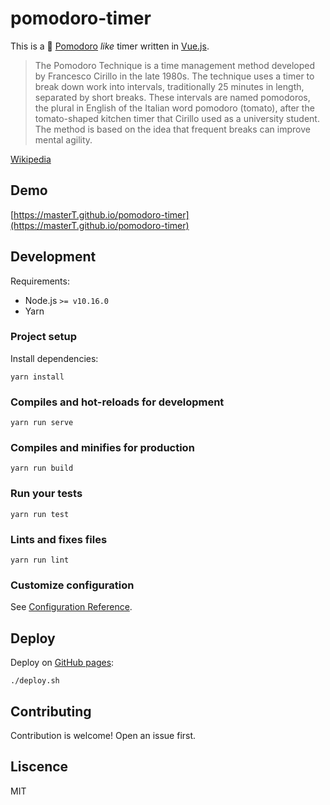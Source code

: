 # pomodoro-timer

This is a 🍅 [Pomodoro](https://francescocirillo.com/pages/pomodoro-technique) _like_ timer written in [Vue.js](https://vuejs.org/).

> The Pomodoro Technique is a time management method developed by Francesco Cirillo in the late 1980s. The technique uses a timer to break down work into intervals, traditionally 25 minutes in length, separated by short breaks. These intervals are named pomodoros, the plural in English of the Italian word pomodoro (tomato), after the tomato-shaped kitchen timer that Cirillo used as a university student. The method is based on the idea that frequent breaks can improve mental agility.

[Wikipedia](https://en.wikipedia.org/wiki/Pomodoro_Technique)


## Demo

[https://masterT.github.io/pomodoro-timer](https://masterT.github.io/pomodoro-timer)


## Development

Requirements:
- Node.js `>= v10.16.0`
- Yarn

### Project setup

Install dependencies:

```shell
yarn install
```

### Compiles and hot-reloads for development

```shell
yarn run serve
```

### Compiles and minifies for production

```shell
yarn run build
```

### Run your tests

```shell
yarn run test
```

### Lints and fixes files

```shell
yarn run lint
```

### Customize configuration

See [Configuration Reference](https://cli.vuejs.org/config/).


## Deploy

Deploy on [GitHub pages](https://cli.vuejs.org/guide/deployment.html#github-pages):

```shell
./deploy.sh
```

## Contributing

Contribution is welcome! Open an issue first.


## Liscence

MIT
